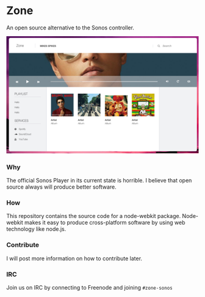 # Zone
An open source alternative to the Sonos controller.

![Screenshot](assets/screens/screenshot.png)

### Why
The official Sonos Player in its current state is horrible. I believe that open source always will produce better software.

### How
This repository contains the source code for a node-webkit package. Node-webkit makes it easy to produce cross-platform software by using web technology like node.js.

### Contribute
I will post more information on how to contribute later.

### IRC
Join us on IRC by connecting to Freenode and joining <code>#zone-sonos</code> 
